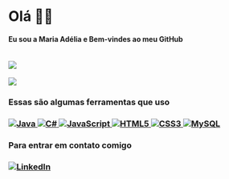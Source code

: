 <h1> Olá 🤚🏿</h1>

<h4> Eu sou a Maria Adélia e <b>Bem-vindes ao meu GitHub</b></h4>

<a href="https://github.com/anuraghazra/convoychat">
  <br/>
  <img align="center" src="https://github-readme-stats.vercel.app/api?username=mariaadelia&show_icons=true&theme=tokyonight" />
<br/><br/>
  <img align="center" src="https://github-readme-stats.vercel.app/api/top-langs/?username=mariaadelia&layout=compact&theme=tokyonight" />
</a>
<br/>
<h3> Essas são algumas ferramentas que uso<h3>
<a href = "https://github.com/Ileriayo/markdown-badges">
  <img alt="Java" src="https://img.shields.io/badge/java-%23ED8B00.svg?style=for-the-badge&logo=java&logoColor=white"/>
  <img alt="C#" src="https://img.shields.io/badge/c%23-%23239120.svg?style=for-the-badge&logo=c-sharp&logoColor=white/">
  <img alt="JavaScript" src="https://img.shields.io/badge/javascript-%23323330.svg?style=for-the-badge&logo=javascript&logoColor=%23F7DF1E"/>
  <img alt="HTML5" src="https://img.shields.io/badge/html5-%23E34F26.svg?style=for-the-badge&logo=html5&logoColor=white"/>
  <img alt="CSS3" src="https://img.shields.io/badge/css3-%231572B6.svg?style=for-the-badge&logo=css3&logoColor=white"/>
  <img alt="MySQL" src="https://img.shields.io/badge/mysql-%2300f.svg?style=for-the-badge&logo=mysql&logoColor=white"/>
</a>

<h3> Para entrar em contato comigo<h3>
<a href="https://www.linkedin.com/in/maria-adelia-de-campos/"><img alt="LinkedIn" src="https://img.shields.io/badge/linkedin-%230077B5.svg?style=for-the-badge&logo=linkedin&logoColor=white"/></a>




<!--
**mariaadelia/mariaadelia** is a ✨ _special_ ✨ repository because its `README.md` (this file) appears on your GitHub profile.

Here are some ideas to get you started:

- 🔭 I’m currently working on ...
- 🌱 I’m currently learning ...
- 👯 I’m looking to collaborate on ...
- 🤔 I’m looking for help with ...
- 💬 Ask me about ...
- 📫 How to reach me: ...
- 😄 Pronouns: ...
- ⚡ Fun fact: ...
-->

